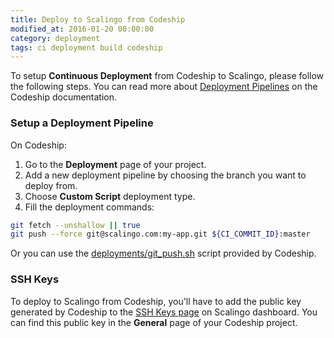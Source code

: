 ```yaml
---
title: Deploy to Scalingo from Codeship
modified_at: 2016-01-20 00:00:00
category: deployment
tags: ci deployment build codeship
---
```


To setup **Continuous Deployment** from Codeship to Scalingo, please follow the following steps. You can read more about [Deployment Pipelines](https://codeship.com/documentation/continuous-deployment/deployment-pipelines/) on the Codeship documentation.

### Setup a Deployment Pipeline

On Codeship:

1. Go to the **Deployment** page of your project.
2. Add a new deployment pipeline by choosing the branch you want to deploy from.
3. Choose **Custom Script** deployment type.
4. Fill the deployment commands:

```bash
git fetch --unshallow || true
git push --force git@scalingo.com:my-app.git ${CI_COMMIT_ID}:master
```

Or you can use the [deployments/git_push.sh](https://github.com/codeship/scripts/blob/master/deployments/git_push.sh) script provided by Codeship.

### SSH Keys

To deploy to Scalingo from Codeship, you'll have to add the public key generated by Codeship to the [SSH Keys page](https://my.scalingo.com/keys) on Scalingo dashboard. You can find this public key in the **General** page of your Codeship project.
